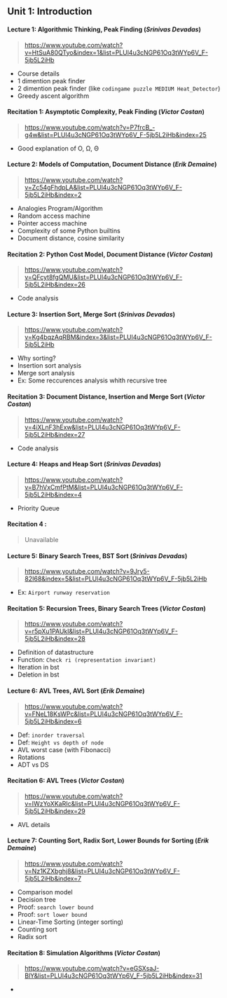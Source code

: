 ## Unit 1: Introduction

#### Lecture 1: Algorithmic Thinking, Peak Finding (_Srinivas Devadas_)
> https://www.youtube.com/watch?v=HtSuA80QTyo&index=1&list=PLUl4u3cNGP61Oq3tWYp6V_F-5jb5L2iHb

- Course details
- 1 dimention peak finder
- 2 dimention peak finder (like `codingame puzzle MEDIUM Heat_Detector`)
- Greedy ascent algorithm

#### Recitation 1: Asymptotic Complexity, Peak Finding (_Victor Costan_)
> https://www.youtube.com/watch?v=P7frcB_-g4w&list=PLUl4u3cNGP61Oq3tWYp6V_F-5jb5L2iHb&index=25

- Good explanation of O, Ω, Θ

#### Lecture 2: Models of Computation, Document Distance (_Erik Demaine_)
> https://www.youtube.com/watch?v=Zc54gFhdpLA&list=PLUl4u3cNGP61Oq3tWYp6V_F-5jb5L2iHb&index=2

- Analogies Program/Algorithm
- Random access machine
- Pointer access machine
- Complexity of some Python builtins
- Document distance, cosine similarity

#### Recitation 2: Python Cost Model, Document Distance (_Victor Costan_)
> https://www.youtube.com/watch?v=QFcyt8fgQMU&list=PLUl4u3cNGP61Oq3tWYp6V_F-5jb5L2iHb&index=26

- Code analysis

#### Lecture 3: Insertion Sort, Merge Sort (_Srinivas Devadas_)
> https://www.youtube.com/watch?v=Kg4bqzAqRBM&index=3&list=PLUl4u3cNGP61Oq3tWYp6V_F-5jb5L2iHb

- Why sorting?
- Insertion sort analysis
- Merge sort analysis
- Ex: Some reccurences analysis whith recursive tree

#### Recitation 3: Document Distance, Insertion and Merge Sort (_Victor Costan_)
> https://www.youtube.com/watch?v=4iXLnF3hExw&list=PLUl4u3cNGP61Oq3tWYp6V_F-5jb5L2iHb&index=27

- Code analysis

#### Lecture 4: Heaps and Heap Sort (_Srinivas Devadas_)
> https://www.youtube.com/watch?v=B7hVxCmfPtM&list=PLUl4u3cNGP61Oq3tWYp6V_F-5jb5L2iHb&index=4

- Priority Queue

#### Recitation 4 :
> Unavailable

#### Lecture 5: Binary Search Trees, BST Sort (_Srinivas Devadas_)
> https://www.youtube.com/watch?v=9Jry5-82I68&index=5&list=PLUl4u3cNGP61Oq3tWYp6V_F-5jb5L2iHb

- Ex: `Airport runway reservation`

#### Recitation 5: Recursion Trees, Binary Search Trees (_Victor Costan_)
> https://www.youtube.com/watch?v=r5pXu1PAUkI&list=PLUl4u3cNGP61Oq3tWYp6V_F-5jb5L2iHb&index=28

- Definition of datastructure
- Function: `Check ri (representation invariant)`
- Iteration in bst
- Deletion in bst

#### Lecture 6: AVL Trees, AVL Sort (_Erik Demaine_)
> https://www.youtube.com/watch?v=FNeL18KsWPc&list=PLUl4u3cNGP61Oq3tWYp6V_F-5jb5L2iHb&index=6

- Def: `inorder traversal`
- Def: `Height vs depth of node`
- AVL worst case (with Fibonacci)
- Rotations
- ADT vs DS

#### Recitation 6: AVL Trees (_Victor Costan_)
> https://www.youtube.com/watch?v=IWzYoXKaRIc&list=PLUl4u3cNGP61Oq3tWYp6V_F-5jb5L2iHb&index=29

- AVL details

#### Lecture 7: Counting Sort, Radix Sort, Lower Bounds for Sorting (_Erik Demaine_)
> https://www.youtube.com/watch?v=Nz1KZXbghj8&list=PLUl4u3cNGP61Oq3tWYp6V_F-5jb5L2iHb&index=7

- Comparison model
- Decision tree
- Proof: `search lower bound`
- Proof: `sort lower bound`
- Linear-Time Sorting (integer sorting)
- Counting sort
- Radix sort

#### Recitation 8: Simulation Algorithms (_Victor Costan_)
> https://www.youtube.com/watch?v=eGSXsaJ-BlY&list=PLUl4u3cNGP61Oq3tWYp6V_F-5jb5L2iHb&index=31

-

